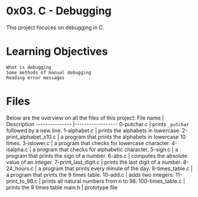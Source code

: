 # 0x03. C - Debugging
This project focuces on debugging in C.

# Learning Objectives
    What is debugging
    Some methods of manual debugging
    Reading error messages

# Files
Below are the overview on all the files of this project:
File name	|	Description
---------------	|------------------
0-putchar.c |	prints `_putchar` followed by a new line.
1-alphabet.c    |   prints the alphabets in lowercase.
2-print_alphabet_x10.c 	| a program that prints the alphabets in lowercase 10 times.
3-islower.c |  a program that checks for lowercase character.
4-isalpha.c |   a program that checks for alphabetic character.
5-sign.c    |   a program that prints the sign of a number.
6-abs.c    |   computes the absolute value of an integer.
7-print_last_digit.c    |   prints the last digit of a number.
8-24_hours.c    |   a program that prints every minute of the day.
9-times_table.c    |   a program that prints the 9 times table.
10-add.c | adds two integers.
11-print_to_98.c | prints all natural numbers from n to 98.
100-times_table.c | prints the 9 times table
main.h | prototype file 
